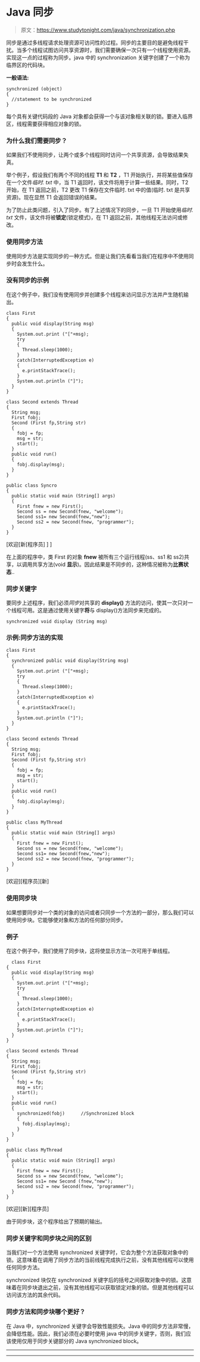 # Java 同步

> 原文：<https://www.studytonight.com/java/synchronization.php>

同步是通过多线程请求处理资源可访问性的过程。同步的主要目的是避免线程干扰。当多个线程试图访问共享资源时，我们需要确保一次只有一个线程使用资源。实现这一点的过程称为同步。java 中的 synchronization 关键字创建了一个称为临界区的代码块。

**一般语法:**

```
synchronized (object)
{
  //statement to be synchronized
}
```

每个具有关键代码段的 Java 对象都会获得一个与该对象相关联的锁。要进入临界区，线程需要获得相应对象的锁。

### 为什么我们需要同步？

如果我们不使用同步，让两个或多个线程同时访问一个共享资源，会导致结果失真。

举个例子，假设我们有两个不同的线程 **T1** 和 **T2** ，T1 开始执行，并将某些值保存在一个文件*临时. txt* 中，当 T1 返回时，该文件将用于计算一些结果。同时，T2 开始，在 T1 返回之前，T2 更改 T1 保存在文件临时. txt 中的值(临时. txt 是共享资源)。现在显然 T1 会返回错误的结果。

为了防止此类问题，引入了同步。有了上述情况下的同步，一旦 T1 开始使用*临时. txt* 文件，该文件将被**锁定**(锁定模式)，在 T1 返回之前，其他线程无法访问或修改。

### 使用同步方法

使用同步方法是实现同步的一种方式。但是让我们先看看当我们在程序中不使用同步时会发生什么。

### 没有同步的示例

在这个例子中，我们没有使用同步并创建多个线程来访问显示方法并产生随机输出。

```
class First
{
  public void display(String msg)
  {
    System.out.print ("["+msg);
    try
    {
      Thread.sleep(1000);
    }
    catch(InterruptedException e)
    {
      e.printStackTrace();
    }
    System.out.println ("]");
  }
}

class Second extends Thread
{
  String msg;
  First fobj;
  Second (First fp,String str)
  {
    fobj = fp;
    msg = str;
    start();
  }
  public void run()
  {
    fobj.display(msg);
  }
}

public class Syncro
{
  public static void main (String[] args)
  {
    First fnew = new First();
    Second ss = new Second(fnew, "welcome");
    Second ss1= new Second(fnew,"new");
    Second ss2 = new Second(fnew, "programmer");
  }
}
```

[欢迎[新[程序员] ] ]

在上面的程序中，类 First 的对象 **fnew** 被所有三个运行线程(ss、ss1 和 ss2)共享，以调用共享方法(void **显示**)。因此结果是不同步的，这种情况被称为**比赛状态**..

### 同步关键字

要同步上述程序，我们必须*同步*对共享的 **display()** 方法的访问，使其一次只对一个线程可用。这是通过使用关键字**将**与 display()方法同步来完成的。

```
synchronized void display (String msg)
```

### 示例:同步方法的实现

```
class First
{
  synchronized public void display(String msg)
  {
    System.out.print ("["+msg);
    try
    {
      Thread.sleep(1000);
    }
    catch(InterruptedException e)
    {
      e.printStackTrace();
    }
    System.out.println ("]");
  }
}

class Second extends Thread
{
  String msg;
  First fobj;
  Second (First fp,String str)
  {
    fobj = fp;
    msg = str;
    start();
  }
  public void run()
  {
    fobj.display(msg);
  }
}

public class MyThread
{
  public static void main (String[] args)
  {
    First fnew = new First();
    Second ss = new Second(fnew, "welcome");
    Second ss1= new Second(fnew,"new");
    Second ss2 = new Second(fnew, "programmer");
  }
} 
```

[欢迎][程序员][新]

### 使用同步块

如果想要同步对一个类的对象的访问或者只同步一个方法的一部分，那么我们可以使用同步块。它能够使对象和方法的任何部分同步。

### 例子

在这个例子中，我们使用了同步块，这将使显示方法一次可用于单线程。

```
  class First
{
  public void display(String msg)
  {
    System.out.print ("["+msg);
    try
    {
      Thread.sleep(1000);
    }
    catch(InterruptedException e)
    {
      e.printStackTrace();
    }
    System.out.println ("]");
  }
}

class Second extends Thread
{
  String msg;
  First fobj;
  Second (First fp,String str)
  {
    fobj = fp;
    msg = str;
    start();
  }
  public void run()
  {
    synchronized(fobj)      //Synchronized block
    {
      fobj.display(msg);
    }
  }
}

public class MyThread
{
  public static void main (String[] args)
  {
    First fnew = new First();
    Second ss = new Second(fnew, "welcome");
    Second ss1= new Second (fnew,"new");
    Second ss2 = new Second(fnew, "programmer");
  }
} 

```

[欢迎][新][程序员]

由于同步块，这个程序给出了预期的输出。

### 同步关键字和同步块之间的区别

当我们对一个方法使用 synchronized 关键字时，它会为整个方法获取对象中的锁。这意味着在调用了同步方法的当前线程完成执行之前，没有其他线程可以使用任何同步方法。

synchronized 块仅在 synchronized 关键字后的括号之间获取对象中的锁。这意味着在同步块退出之前，没有其他线程可以获取锁定对象的锁。但是其他线程可以访问该方法的其余代码。

### 同步方法和同步块哪个更好？

在 Java 中，synchronized 关键字会导致性能损失。Java 中的同步方法非常慢，会降低性能。因此，我们必须在必要时使用 java 中的同步关键字，否则，我们应该使用仅用于同步关键部分的 Java synchronized block。

* * *

* * *